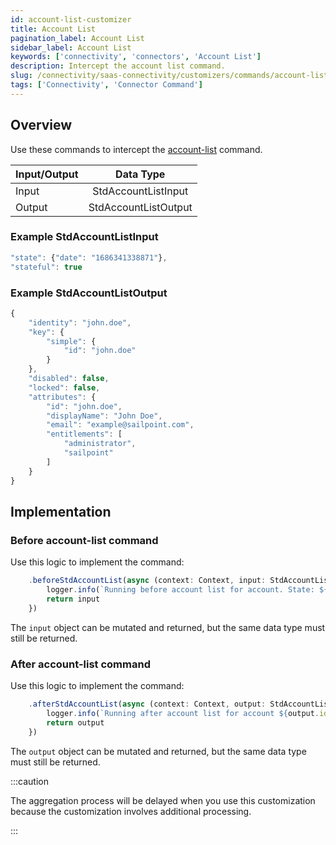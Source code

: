 ```yaml
---
id: account-list-customizer
title: Account List
pagination_label: Account List
sidebar_label: Account List
keywords: ['connectivity', 'connectors', 'Account List']
description: Intercept the account list command.
slug: /connectivity/saas-connectivity/customizers/commands/account-list
tags: ['Connectivity', 'Connector Command']
---
```


## Overview

Use these commands to intercept the [account-list](../../commands/account-list) command.

| Input/Output |      Data Type      |
| :----------- | :-----------------: |
| Input        | StdAccountListInput |
| Output       | StdAccountListOutput |

### Example StdAccountListInput

```javascript
"state": {"date": "1686341338871"},
"stateful": true
```

### Example StdAccountListOutput

```javascript
{
    "identity": "john.doe",
    "key": {
        "simple": {
            "id": "john.doe"
        }
    },
    "disabled": false,
    "locked": false,
    "attributes": {
        "id": "john.doe",
        "displayName": "John Doe",
        "email": "example@sailpoint.com",
        "entitlements": [
            "administrator",
            "sailpoint"
        ]
    }
}
```

## Implementation

### Before account-list command

Use this logic to implement the command:

```javascript
    .beforeStdAccountList(async (context: Context, input: StdAccountListInput) => {
        logger.info(`Running before account list for account. State: ${input.state}`)
        return input
    })
```

The `input` object can be mutated and returned, but the same data type must still be returned.

### After account-list command

Use this logic to implement the command:

```javascript
    .afterStdAccountList(async (context: Context, output: StdAccountListOutput) => {
        logger.info(`Running after account list for account ${output.identity}`)
        return output
    })
```

The `output` object can be mutated and returned, but the same data type must still be returned.

:::caution

The aggregation process will be delayed when you use this customization because the customization involves additional processing. 

:::

